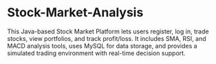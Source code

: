 # Stock-Market-Analysis
This Java-based Stock Market Platform lets users register, log in, trade stocks, view portfolios, and track profit/loss. It includes SMA, RSI, and MACD analysis tools, uses MySQL for data storage, and provides a simulated trading environment with real-time decision support.

